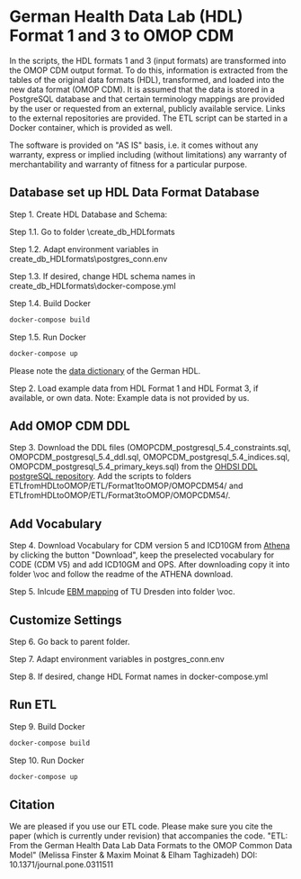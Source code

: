 # German Health Data Lab (HDL) Format 1 and 3 to OMOP CDM 

In the scripts, the HDL formats 1 and 3 (input formats) are transformed into the OMOP CDM output format. To do this, information is extracted from the tables of the original data formats (HDL), transformed, and loaded into the new data format (OMOP CDM). It is assumed that the data is stored in a PostgreSQL database and that certain terminology mappings are provided by the user or requested from an external, publicly available service. Links to the external repositories are provided. The ETL script can be started in a Docker container, which is provided as well. 

The software is provided on "AS IS" basis, i.e. it comes without any warranty, express or implied including (without limitations) any warranty of merchantability and warranty of fitness for a particular purpose.

## Database set up HDL Data Format Database

Step 1. Create HDL Database and Schema:

Step 1.1. Go to folder \create_db_HDLformats

Step 1.2. Adapt environment variables in create_db_HDLformats\postgres_conn.env 

Step 1.3. If desired, change HDL schema names in create_db_HDLformats\docker-compose.yml

Step 1.4.  Build Docker 
```bash
docker-compose build
```

Step 1.5.  Run Docker 
```bash
docker-compose up 
```

Please note the [data dictionary](https://github.com/FDZ-Gesundheit/datensatzbeschreibung_fdz_gesundheit) of the German HDL. 

Step 2. Load example data from HDL Format 1 and HDL Format 3, if available, or own data. Note: Example data is not provided by us.

## Add OMOP CDM DDL

Step 3. Download the DDL files (OMOPCDM_postgresql_5.4_constraints.sql, OMOPCDM_postgresql_5.4_ddl.sql, OMOPCDM_postgresql_5.4_indices.sql, OMOPCDM_postgresql_5.4_primary_keys.sql) from the [OHDSI DDL postgreSQL repository](https://github.com/OHDSI/CommonDataModel/tree/main/ddl/5.4/postgresql). Add the scripts to folders ETLfromHDLtoOMOP/ETL/Format1toOMOP/OMOPCDM54/ and ETLfromHDLtoOMOP/ETL/Format3toOMOP/OMOPCDM54/. 

## Add Vocabulary

Step 4. Download Vocabulary for CDM version 5 and ICD10GM from [Athena](https://athena.ohdsi.org/search-terms/start) by clicking the button "Download", keep the preselected vocabulary for CODE (CDM V5) and add ICD10GM and OPS. After downloading copy it into folder \voc and follow the readme of the ATHENA download.

Step 5. Inlcude [EBM mapping](https://github.com/elisahenke/OMOP-CDM-German-vocabularies/tree/main/EBM) of TU Dresden into folder \voc. 

## Customize Settings

Step 6. Go back to parent folder.

Step 7. Adapt environment variables in postgres_conn.env 

Step 8. If desired, change HDL Format names in docker-compose.yml

## Run ETL

Step 9. Build Docker 

```bash
docker-compose build
```

Step 10. Run Docker 

```bash
docker-compose up 
```

## Citation

We are pleased if you use our ETL code. Please make sure you cite the paper (which is currently under revision) that accompanies the code.
"ETL: From the German Health Data Lab Data Formats to the OMOP Common Data Model" (Melissa Finster & Maxim Moinat & Elham Taghizadeh) DOI: 10.1371/journal.pone.0311511
